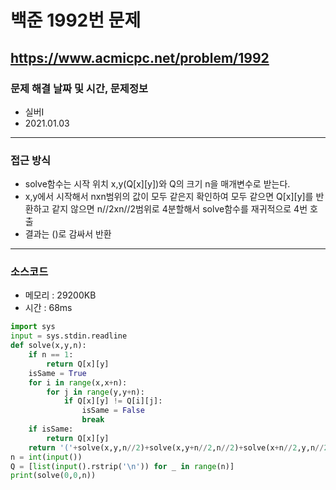 # 백준 1992번 문제
https://www.acmicpc.net/problem/1992
---

### 문제 해결 날짜 및 시간, 문제정보
- 실버I
- 2021.01.03
---

### 접근 방식
- solve함수는 시작 위치 x,y(Q[x][y])와 Q의 크기 n을 매개변수로 받는다.
- x,y에서 시작해서 nxn범위의 값이 모두 같은지 확인하여 모두 같으면 Q[x][y]를 반환하고 같지 않으면 n//2xn//2범위로 4분할해서 solve함수를 재귀적으로 4번 호출
- 결과는 ()로 감싸서 반환
---

### 소스코드
- 메모리 : 29200KB
- 시간 : 68ms
```Python
import sys
input = sys.stdin.readline
def solve(x,y,n):
    if n == 1:
        return Q[x][y]
    isSame = True
    for i in range(x,x+n):
        for j in range(y,y+n):
            if Q[x][y] != Q[i][j]:
                isSame = False
                break
    if isSame:
        return Q[x][y]
    return '('+solve(x,y,n//2)+solve(x,y+n//2,n//2)+solve(x+n//2,y,n//2)+solve(x+n//2,y+n//2,n//2)+')'
n = int(input())
Q = [list(input().rstrip('\n')) for _ in range(n)]
print(solve(0,0,n))
```